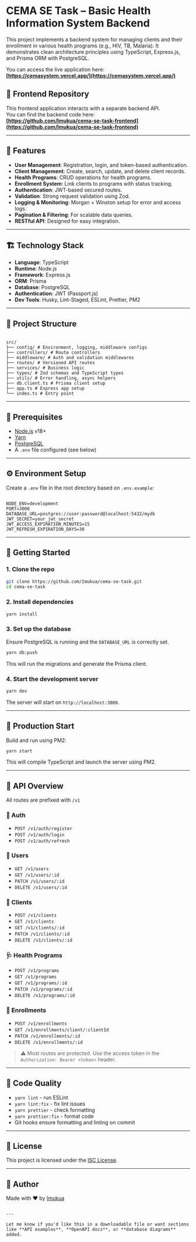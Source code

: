 # CEMA SE Task – Basic Health Information System Backend

This project implements a backend system for managing clients and their enrollment in various health programs (e.g., HIV, TB, Malaria). It demonstrates clean architecture principles using TypeScript, Express.js, and Prisma ORM with PostgreSQL.

You can access the live application here:  
**[https://cemasystem.vercel.app/](https://cemasystem.vercel.app/)**

## 🔗 Frontend Repository

This frontend application interacts with a separate backend API.  
You can find the backend code here:  
**[https://github.com/Imukua/cema-se-task-frontend](https://github.com/Imukua/cema-se-task-frontend)**

---

## 🧩 Features

- **User Management**: Registration, login, and token-based authentication.
- **Client Management**: Create, search, update, and delete client records.
- **Health Programs**: CRUD operations for health programs.
- **Enrollment System**: Link clients to programs with status tracking.
- **Authentication**: JWT-based secured routes.
- **Validation**: Strong request validation using Zod.
- **Logging & Monitoring**: Morgan + Winston setup for error and access logs.
- **Pagination & Filtering**: For scalable data queries.
- **RESTful API**: Designed for easy integration.

---

## 🏗️ Technology Stack

- **Language**: TypeScript
- **Runtime**: Node.js
- **Framework**: Express.js
- **ORM**: Prisma
- **Database**: PostgreSQL
- **Authentication**: JWT (Passport.js)
- **Dev Tools**: Husky, Lint-Staged, ESLint, Prettier, PM2

---

## 📁 Project Structure

```

src/
├── config/ # Environment, logging, middleware configs
├── controllers/ # Route controllers
├── middleware/ # Auth and validation middlewares
├── routes/ # Versioned API routes
├── services/ # Business logic
├── types/ # Zod schemas and TypeScript types
├── utils/ # Error handling, async helpers
├── db.client.ts # Prisma client setup
├── app.ts # Express app setup
└── index.ts # Entry point

```

---

## 🔧 Prerequisites

- [Node.js](https://nodejs.org/) v18+
- [Yarn](https://yarnpkg.com/)
- [PostgreSQL](https://www.postgresql.org/)
- A `.env` file configured (see below)

---

## ⚙️ Environment Setup

Create a `.env` file in the root directory based on `.env.example`:

```

NODE_ENV=development
PORT=3000
DATABASE_URL=postgres://user:password@localhost:5432/mydb
JWT_SECRET=your_jwt_secret
JWT_ACCESS_EXPIRATION_MINUTES=15
JWT_REFRESH_EXPIRATION_DAYS=30

```

---

## 🚀 Getting Started

### 1. Clone the repo

```bash
git clone https://github.com/Imukua/cema-se-task.git
cd cema-se-task
```

### 2. Install dependencies

```bash
yarn install
```

### 3. Set up the database

Ensure PostgreSQL is running and the `DATABASE_URL` is correctly set.

```bash
yarn db:push
```

This will run the migrations and generate the Prisma client.

### 4. Start the development server

```bash
yarn dev
```

The server will start on `http://localhost:3000`.

---

## 🏁 Production Start

Build and run using PM2:

```bash
yarn start
```

This will compile TypeScript and launch the server using PM2.

---

## 🧪 API Overview

All routes are prefixed with `/v1`

### 🔐 Auth

- `POST /v1/auth/register`
- `POST /v1/auth/login`
- `POST /v1/auth/refresh`

### 👤 Users

- `GET /v1/users`
- `GET /v1/users/:id`
- `PATCH /v1/users/:id`
- `DELETE /v1/users/:id`

### 🧍 Clients

- `POST /v1/clients`
- `GET /v1/clients`
- `GET /v1/clients/:id`
- `PATCH /v1/clients/:id`
- `DELETE /v1/clients/:id`

### 🩺 Health Programs

- `POST /v1/programs`
- `GET /v1/programs`
- `GET /v1/programs/:id`
- `PATCH /v1/programs/:id`
- `DELETE /v1/programs/:id`

### 🧾 Enrollments

- `POST /v1/enrollments`
- `GET /v1/enrollments/client/:clientId`
- `PATCH /v1/enrollments/:id`
- `DELETE /v1/enrollments/:id`

> ⚠️ Most routes are protected. Use the access token in the `Authorization: Bearer <token>` header.

---

## 🧹 Code Quality

- `yarn lint` - run ESLint
- `yarn lint:fix` - fix lint issues
- `yarn prettier` - check formatting
- `yarn prettier:fix` - format code
- Git hooks ensure formatting and linting on commit

---

## 📜 License

This project is licensed under the [ISC License](LICENSE).

---

## 🙌 Author

Made with ❤️ by [Imukua](https://github.com/Imukua)

```

---

Let me know if you'd like this in a downloadable file or want sections like **API examples**, **OpenAPI docs**, or **database diagrams** added.
```

